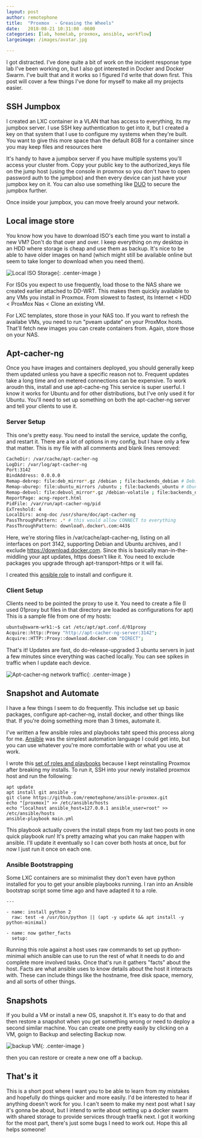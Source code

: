 ```yaml
---
layout: post
author: remotephone
title:  "Proxmox  - Greasing the Wheels"
date:   2018-08-21 10:31:00 -0600
categories: [lab, homelab, proxmox, ansible, workflow]
largeimage: /images/avatar.jpg

---
```


I got distracted. I've done quite a bit of work on the incident response type lab I've been working on, but I also got interested in Docker and Docker Swarm. I've built that and it works so I figured I'd write that down first. This post will cover a few things I've done for myself to make all my projects easier. 

## SSH Jumpbox 

I created an LXC container in a VLAN that has access to everything, its my jumpbox server. I use SSH key authentication to get into it, but I created a key on that system that I use to configure my systems when they're built. You want to give this more space than the default 8GB for a container since you may keep files and resources here

It's handy to have a jumpbox server if you have multiple systems you'll access your cluster from. Copy your public key to the authorized_keys file on the jump host (using the console in proxmox so you don't have to open password auth to the jumpbox) and then every device can just have your jumpbox key on it. You can also use something like [DUO](https://duo.com/docs/duounix#install-pam_duo) to secure the jumpbox further.

Once inside your jumpbox, you can move freely around your network.


## Local image store

You know how you have to download ISO's each time you want to install a new VM? Don't do that over and over. I keep everything on my desktop in an HDD where storage is cheap and use them as backup. It's nice to be able to have older images on hand (which might still be available online but seem to take longer to download when you need them).

![Local ISO Storage]({{site.url}}/images/localisostorage.png){: .center-image }

For ISOs you expect to use frequently, load those to the NAS share we created earlier attached to DD-WRT. This makes them quickly available to any VMs you install in Proxmox. From slowest to fastest, its Internet < HDD < ProxMox Nas < Clone an existing VM.

For LXC templates, store those in your NAS too. If you want to refresh the availabe VMs, you need to run "pveam update" on your ProxMox hosts. That'll fetch new images you can create containers from. Again, store those on your NAS. 

## Apt-cacher-ng

Once you have images and containers deployed, you should generally keep them updated unless you have a specific reason not to. Frequent updates take a long time and on metered connections can be expensive. To work aroudn this, install and use apt-cache-ng This service is super userful. I know it works for Ubuntu and for other distributions, but I've only used it for Ubuntu. You'll need to set up something on both the apt-cacher-ng server and tell your clients to use it. 


### Server Setup

This one's pretty easy. You need to install the service, update the config, and restart it. There are a lot of options in my config, but I have only a few that matter. This is my file with all comments and blank lines removed:

~~~ bash
CacheDir: /var/cache/apt-cacher-ng
LogDir: /var/log/apt-cacher-ng
Port:3142
BindAddress: 0.0.0.0
Remap-debrep: file:deb_mirror*.gz /debian ; file:backends_debian # Debian Archives
Remap-uburep: file:ubuntu_mirrors /ubuntu ; file:backends_ubuntu # Ubuntu Archives
Remap-debvol: file:debvol_mirror*.gz /debian-volatile ; file:backends_debvol # Debian Volatile Archives
ReportPage: acng-report.html
PidFile: /var/run/apt-cacher-ng/pid
ExTreshold: 4
LocalDirs: acng-doc /usr/share/doc/apt-cacher-ng
PassThroughPattern: .* # this would allow CONNECT to everything
PassThroughPattern: download\.docker\.com:443$
~~~

Here, we're storing files in /var/cache/apt-cacher-ng, listing on all interfaces on port 3142, supporting Debian and Ubuntu archives, and I exclude https://download.docker.com. Since this is basically man-in-the-middling your apt updates, https doesn't like it. You need to exclude packages you upgrade through apt-transport-https or it will fai. 

I created this [ansible role](https://github.com/remotephone/ansible-apt-cacherng) to install and configure it. 

### Client Setup

Clients need to be pointed the proxy to use it. You need to create a file (I used 01proxy but files in that directory are loaded as configurations for apt) This is a sample file from one of my hosts:

~~~ bash
ubuntu@swarm-wrk1:~$ cat /etc/apt/apt.conf.d/01proxy 
Acquire::http::Proxy "http://apt-cacher-ng-server:3142";
Acquire::HTTP::Proxy::download.docker.com "DIRECT";
~~~

That's it! Updates are fast, do do-release-upgraded 3 ubuntu servers in just a few minutes since everything was cached locally. You can see spikes in traffic when I update each device. 

![Apt-cacher-ng network traffic]({{site.url}}/images/aptcache-network-io.png){: .center-image }

## Snapshot and Automate

I have a few things I seem to do frequently. This includse set up basic packages, configure apt-cacher-ng, install docker, and other things like that. If you're doing something more than 3 times, automate it. 

I've written a few ansible roles and playbooks taht speed this process along for me. [Ansible](https://docs.ansible.com/ansible/latest/index.html) was the simplest automation language I could get into, but you can use whatever you're more comfortable with or what you use at work.  

I wrote this [set of roles and playbooks](https://github.com/remotephone/ansible-proxmox
)  because I kept reinstalling Proxmox after breaking my installs. To run it, SSH into your newly installed proxmox host and run the following:

~~~
apt update
apt install git ansible -y
git clone https://github.com/remotephone/ansible-proxmox.git
echo "[proxmox]" >> /etc/ansible/hosts
echo "localhost ansible_host=127.0.0.1 ansible_user=root" >> /etc/ansible/hosts
ansible-playbook main.yml
~~~

This playbook actually covers the install steps from my last two posts in one quick playbook run! It's pretty amazing what you can make happen with ansible. I'll update it eventually so I can cover both hosts at once, but for now I just run it once on each one. 

### Ansible Bootstrapping

Some LXC containers are so minimalist they don't even have python installed for you to get your ansible playbooks running. I ran into an Ansible bootstrap script some time ago and have adapted it to a role.

~~~ 
---

- name: install python 2
  raw: test -e /usr/bin/python || (apt -y update && apt install -y python-minimal)

- name: now gather_facts
  setup:
~~~

Running this role against a host uses raw commands to set up python-minimal which ansible can use to run the rest of what it needs to do and complete more involved tasks. Once that's run it gathers "facts" about the host. Facts are what ansible uses to know details about the host it interacts with. These can include things like the hostname, free disk space, memory, and all sorts of other things. 

## Snapshots

If you build a VM or install a new OS, snapshot it. It's easy to do that and then restore a snapshot when you get something wrong or need to deploy a second similar machine. You can create one pretty easily by clicking on a VM, goign to Backup and selecting Backup now.

![backup VM]({{site.url}}/images/snapshotbackup.png){: .center-image }

then you can restore or create a new one off a backup. 

## That's it

This is a short post where I want you to be able to learn from my mistakes and hopefully do things quicker and more easily. I'd be interested to hear if anything doesn't work for you. I can't seem to make my next post what I say it's gonna be about, but I intend to write about setting up a docker swarm with shared storage to provide services through traefik next. I got it working for the most part, there's just some bugs I need to work out. Hope this all helps someone!